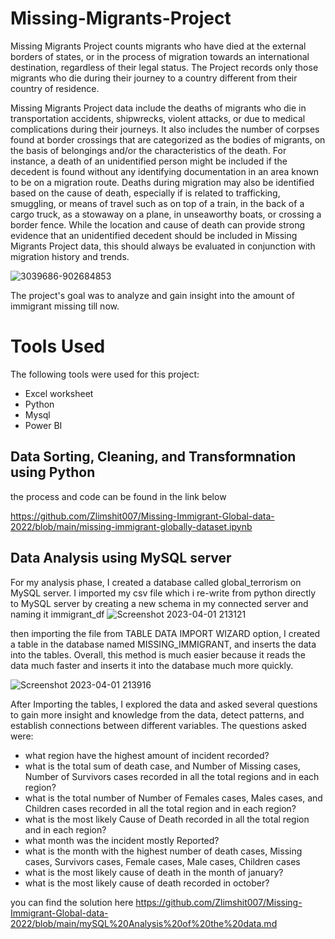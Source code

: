 # Missing-Migrants-Project
Missing Migrants Project counts migrants  who have died at the external borders of states, or in the process of migration towards an international destination, regardless of their legal status. The Project records only those migrants who die during their journey to a country different from their country of residence.

Missing Migrants Project data include the deaths of migrants who die in transportation accidents, shipwrecks, violent attacks, or due to medical complications during their journeys. It also includes the number of corpses found at border crossings that are categorized as the bodies of migrants, on the basis of belongings and/or the characteristics of the death. For instance, a death of an unidentified person might be included if the decedent is found without any identifying documentation in an area known to be on a migration route.  Deaths during migration may also be identified based on the cause of death, especially if is related to trafficking, smuggling, or means of travel such as on top of a train, in the back of a cargo truck, as a stowaway on a plane, in unseaworthy boats, or crossing a border fence.  While the location and cause of death can provide strong evidence that an unidentified decedent should be included in Missing Migrants Project data, this should always be evaluated in conjunction with migration history and trends.



![3039686-902684853](https://user-images.githubusercontent.com/114537955/228284149-078a8bb6-4b1e-4105-8573-a94100671656.jpg)

The project's goal was to analyze and gain insight into the amount of immigrant missing till now.

# Tools Used

The following tools were used for this project:

- Excel worksheet
- Python
- Mysql
- Power BI

## Data Sorting, Cleaning, and Transformnation using Python
the process and code can be found in the link below

https://github.com/Zlimshit007/Missing-Immigrant-Global-data-2022/blob/main/missing-immigrant-globally-dataset.ipynb


## Data Analysis using MySQL server
For my analysis phase, I created a database called global_terrorism on MySQL server. I imported my csv file which i re-write from python directly to MySQL server by creating a new schema in my connected server and naming it immigrant_df
![Screenshot 2023-04-01 213121](https://user-images.githubusercontent.com/114537955/229312918-ee3858dc-76b4-4ab9-8ac6-10f409e14223.png)

then importing the file from TABLE DATA IMPORT WIZARD option, I created a table in the database named MISSING_IMMIGRANT, and inserts the data into the tables. Overall, this method is much easier because it reads the data much faster and inserts it into the database much more quickly.

![Screenshot 2023-04-01 213916](https://user-images.githubusercontent.com/114537955/229313090-d84f1d4c-17d8-4307-a623-b8658d8179a0.png)


After Importing the tables, I explored the data and asked several questions to gain more insight and knowledge from the data, detect patterns, and establish connections between different variables. The questions asked were:

- what region have the highest amount of incident recorded?
- what is the total sum of death case, and Number of Missing cases, Number of Survivors cases recorded in all the total regions and in each region? 
- what is the total number of Number of Females cases, Males cases, and Children cases recorded in all the total region and in each region?
- what is the most likely Cause of Death recorded in all the total region and in each region?
- what month was the incident mostly Reported?
- what is the month with the highest number of death cases, Missing cases, Survivors cases, Female cases, Male cases, Children cases
- what is the most likely cause of death in the month of january?
- what is the most likely cause of death recorded in october?

you can find the solution here https://github.com/Zlimshit007/Missing-Immigrant-Global-data-2022/blob/main/mySQL%20Analysis%20of%20the%20data.md

